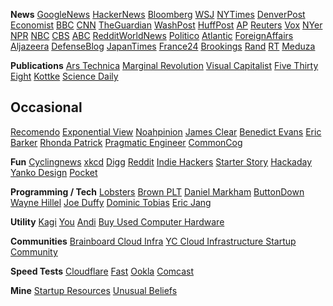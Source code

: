 
**News**
[GoogleNews](https://news.google.com)
[HackerNews](https://news.ycombinator.com/)
[Bloomberg](https://www.bloomberg.com/)
[WSJ](https://www.wsj.com/)
[NYTimes](https://www.nytimes.com/)
[DenverPost](https://www.denverpost.com/)
[Economist](https://www.economist.com/)
[BBC](https://www.bbc.com/)
[CNN](https://www.cnn.com/)
[TheGuardian](https://www.theguardian.com/us)
[WashPost](https://www.washingtonpost.com/)
[HuffPost](https://www.huffpost.com/)
[AP](https://apnews.com/)
[Reuters](https://www.reuters.com/)
[Vox](https://www.vox.com/world)
[NYer](https://www.newyorker.com/)
[NPR](https://www.npr.org/)
[NBC](https://www.nbcnews.com/)
[CBS](https://www.cbsnews.com/)
[ABC](https://abcnews.go.com/)
[RedditWorldNews](https://www.reddit.com/r/worldnews/)
[Politico](https://www.politico.com/)
[Atlantic](https://www.theatlantic.com/)
[ForeignAffairs](https://www.foreignaffairs.com/)
[Aljazeera](https://www.aljazeera.com/)
[DefenseBlog](https://defence-blog.com/)
[JapanTimes](https://www.japantimes.co.jp/)
[France24](https://www.france24.com/en/)
[Brookings](https://www.brookings.edu/topic/international-affairs/)
[Rand](https://www.rand.org/topics/international-affairs.html)
[RT](https://www.rt.com/news/)
[Meduza](https://meduza.io/en)

**Publications**
[Ars Technica](https://arstechnica.com/)
[Marginal Revolution](https://marginalrevolution.com/)
[Visual Capitalist](https://www.visualcapitalist.com/)
[Five Thirty Eight](https://fivethirtyeight.com/)
[Kottke](https://kottke.org/)
[Science Daily](https://www.sciencedaily.com/news/top/)

## Occasional
[Recomendo](https://www.getrevue.co/profile/Recomendo)
[Exponential View](https://www.exponentialview.co/newsletter/)
[Noahpinion](https://noahpinion.substack.com/)
[James Clear](https://jamesclear.com/3-2-1)
[Benedict Evans](https://www.ben-evans.com/)
[Eric Barker](https://bakadesuyo.com/blog/)
[Rhonda Patrick](https://www.foundmyfitness.com/)
[Pragmatic Engineer](https://blog.pragmaticengineer.com/)
[CommonCog](https://commoncog.com/blog/author/cedric/)

**Fun**
[Cyclingnews](https://www.cyclingnews.com/)
[xkcd](https://xkcd.com/)
[Digg](https://digg.com/)
[Reddit](https://www.reddit.com/)
[Indie Hackers](https://www.indiehackers.com/)
[Starter Story](https://www.starterstory.com/)
[Hackaday](https://hackaday.com/)
[Yanko Design](https://www.yankodesign.com/)
[Pocket](https://getpocket.com/collections?utm_source=homepage)

**Programming / Tech**
[Lobsters](https://lobste.rs/)
[Brown PLT](https://cs.brown.edu/research/plt/)
[Daniel Markham](https://danielbmarkham.com/)
[ButtonDown](https://buttondown.email/hillelwayne)
[Wayne Hillel](https://www.hillelwayne.com/)
[Joe Duffy](http://joeduffyblog.com/2015/11/03/blogging-about-midori/)
[Dominic Tobias](https://dominictobias.medium.com/)
[Eric Jang](https://evjang.com/2022/04/25/rome.html)

**Utility**
[Kagi](https://kagi.com/)
[You](https://you.com)
[Andi](https://andisearch.com/)
[Buy Used Computer Hardware](https://www.bytebucket.co/?)

**Communities**
[Brainboard Cloud Infra](https://app.slack.com/client/T010H7DGJ8L/C0104T2EW7L)
[YC Cloud Infrastructure Startup Community](https://app.slack.com/client/T03GZH69VHP)

**Speed Tests**
[Cloudflare](https://speed.cloudflare.com/)
[Fast](https://fast.com/)
[Ookla](https://www.speedtest.net/result/13048105907)
[Comcast](https://speedtest.xfinity.com/results)

**Mine**
[Startup Resources](/stacks)
[Unusual Beliefs](/unusual-beliefs)


<!--
## News
- [Google News](https://news.google.com)
- [Hacker News](https://news.ycombinator.com/)
- [Bloomberg](https://www.bloomberg.com/)
- [WSJ](https://www.wsj.com/)
- [NY Times](https://www.nytimes.com/)
- [Denver Post](https://www.denverpost.com/)
- [Economist](https://www.economist.com/)
- [BBC](https://www.bbc.com/)

## Publications
- [Ars Technica](https://arstechnica.com/)
- [Marginal Revolution](https://marginalrevolution.com/)
- [Visual Capitalist](https://www.visualcapitalist.com/)
- [Five Thirty Eight](https://fivethirtyeight.com/)

## Fun
- [Cyclingnews](https://www.cyclingnews.com/)
- [xkcd](https://xkcd.com/)
- [Digg](https://digg.com/)
- [Reddit](https://www.reddit.com/)
-->


<!--
| News | Publications | Fun |
| --- | --- | --- |
| [Google News](https://news.google.com) | [Ars Technica](https://arstechnica.com/) | [Cyclingnews](https://www.cyclingnews.com/) |
| [Hacker News](https://news.ycombinator.com/) | [Marginal Revolution](https://marginalrevolution.com/) | [xkcd](https://xkcd.com/) |
-->

